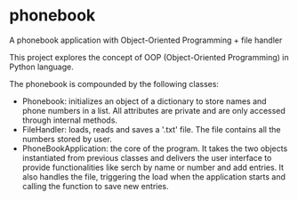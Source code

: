 # phonebook

A phonebook application with Object-Oriented Programming + file handler

This project explores the concept of OOP (Object-Oriented Programming) in Python language.

The phonebook is compounded by the following classes:

- Phonebook: initializes an object of a dictionary to store names and phone numbers in a list.
All attributes are private and are only accessed through internal methods.
- FileHandler: loads, reads and saves a '.txt' file. The file contains all the numbers stored by user.
- PhoneBookApplication: the core of the program. It takes the two objects instantiated from previous classes
and delivers the user interface to provide functionalities like serch by name or number and add entries.
It also handles the file, triggering the load when the application starts and calling the function to save new entries.
